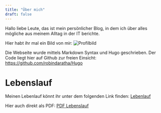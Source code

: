 ```yaml
---
title: "Über mich"
draft: false
---
```

Hallo liebe Leute, das ist mein persönlicher Blog, in dem ich über alles mögliche aus meinem Alltag in der IT berichte.



Hier habt ihr mal ein Bild von mir:
![Profilbild](/images/Profilbild_RDA.jpg)

Die Webseite wurde mittels Markdown Syntax und Hugo geschrieben. Der Code liegt hier auf Github zur freien Einsicht:
https://github.com/robindaratha/Hugo

# Lebenslauf
Meinen Lebenlauf könnt ihr unter dem folgenden Link finden:
[Lebenlauf](/cv)  

Hier auch direkt als PDF:
[PDF Lebenslauf](/cv.pdf)
